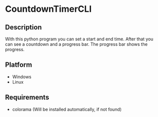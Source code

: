 # CountdownTimerCLI

## Description
With this python program you can set a start and end time. After that you can see a countdown and a progress bar. The progress bar shows the progress.

## Platform
- Windows
- Linux

## Requirements
- colorama (Will be installed automatically, if not found)
